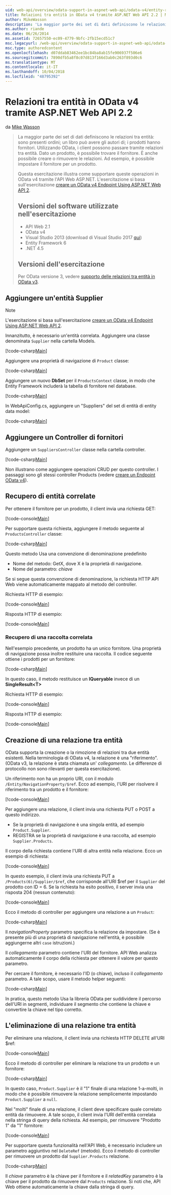 ```yaml
---
uid: web-api/overview/odata-support-in-aspnet-web-api/odata-v4/entity-relations-in-odata-v4
title: Relazioni tra entità in OData v4 tramite ASP.NET Web API 2.2 | Microsoft Docs
author: MikeWasson
description: 'La maggior parte dei set di dati definiscono le relazioni tra entità: sono presenti ordini; un libro può avere gli autori di; i prodotti hanno fornitori. Utilizzo di OData, i client è possono navigare nei...'
ms.author: riande
ms.date: 06/26/2014
ms.assetid: 72657550-ec09-4779-9bfc-2fb15ecd51c7
msc.legacyurl: /web-api/overview/odata-support-in-aspnet-web-api/odata-v4/entity-relations-in-odata-v4
msc.type: authoredcontent
ms.openlocfilehash: d07ddab83462ee1bc84ba8ab15fe906937f506e6
ms.sourcegitcommit: 7890dfb5a8f8c07d813f166d3ab0c263f893d0c6
ms.translationtype: MT
ms.contentlocale: it-IT
ms.lasthandoff: 10/04/2018
ms.locfileid: "48795392"
---
```

<a name="entity-relations-in-odata-v4-using-aspnet-web-api-22"></a>Relazioni tra entità in OData v4 tramite ASP.NET Web API 2.2
====================
da [Mike Wasson](https://github.com/MikeWasson)

> La maggior parte dei set di dati definiscono le relazioni tra entità: sono presenti ordini; un libro può avere gli autori di; i prodotti hanno fornitori. Utilizzando OData, i client possono passare tramite relazioni tra entità. Dato un prodotto, è possibile trovare il fornitore. È anche possibile creare o rimuovere le relazioni. Ad esempio, è possibile impostare il fornitore per un prodotto.
>
> Questa esercitazione illustra come supportare queste operazioni in OData v4 tramite l'API Web ASP.NET. L'esercitazione si basa sull'esercitazione [creare un OData v4 Endpoint Using ASP.NET Web API 2](create-an-odata-v4-endpoint.md).
>
> ## <a name="software-versions-used-in-the-tutorial"></a>Versioni del software utilizzate nell'esercitazione
>
> - API Web 2.1
> - OData v4
> - Visual Studio 2013 (download di Visual Studio 2017 [qui](https://visualstudio.microsoft.com/downloads/?utm_medium=microsoft&utm_source=docs.microsoft.com&utm_campaign=button+cta&utm_content=download+vs2017))
> - Entity Framework 6
> - .NET 4.5
>
> ## <a name="tutorial-versions"></a>Versioni dell'esercitazione
>
> Per OData versione 3, vedere [supporto delle relazioni tra entità in OData v3](https://asp.net/web-api/overview/odata-support-in-aspnet-web-api/odata-v3/working-with-entity-relations).

## <a name="add-a-supplier-entity"></a>Aggiungere un'entità Supplier

> [!NOTE]
> L'esercitazione si basa sull'esercitazione [creare un OData v4 Endpoint Using ASP.NET Web API 2](create-an-odata-v4-endpoint.md).

Innanzitutto, è necessario un'entità correlata. Aggiungere una classe denominata `Supplier` nella cartella Models.

[!code-csharp[Main](entity-relations-in-odata-v4/samples/sample1.cs)]

Aggiungere una proprietà di navigazione di `Product` classe:

[!code-csharp[Main](entity-relations-in-odata-v4/samples/sample2.cs?highlight=13-15)]

Aggiungere un nuovo **DbSet** per il `ProductsContext` classe, in modo che Entity Framework includerà la tabella di fornitore nel database.

[!code-csharp[Main](entity-relations-in-odata-v4/samples/sample3.cs?highlight=10)]

In WebApiConfig.cs, aggiungere un &quot;Suppliers&quot; del set di entità di entity data model:

[!code-csharp[Main](entity-relations-in-odata-v4/samples/sample4.cs?highlight=6)]

## <a name="add-a-suppliers-controller"></a>Aggiungere un Controller di fornitori

Aggiungere un `SuppliersController` classe nella cartella controller.

[!code-csharp[Main](entity-relations-in-odata-v4/samples/sample5.cs)]

Non illustrano come aggiungere operazioni CRUD per questo controller. I passaggi sono gli stessi controller Products (vedere [creare un Endpoint OData v4](create-an-odata-v4-endpoint.md)).

## <a name="getting-related-entities"></a>Recupero di entità correlate

Per ottenere il fornitore per un prodotto, il client invia una richiesta GET:

[!code-console[Main](entity-relations-in-odata-v4/samples/sample6.cmd)]

Per supportare questa richiesta, aggiungere il metodo seguente al `ProductsController` classe:

[!code-csharp[Main](entity-relations-in-odata-v4/samples/sample7.cs)]

Questo metodo Usa una convenzione di denominazione predefinito

- Nome del metodo: GetX, dove X è la proprietà di navigazione.
- Nome del parametro: *chiave*

Se si segue questa convenzione di denominazione, la richiesta HTTP API Web viene automaticamente mappato al metodo del controller.

Richiesta HTTP di esempio:

[!code-console[Main](entity-relations-in-odata-v4/samples/sample8.cmd)]

Risposta HTTP di esempio:

[!code-console[Main](entity-relations-in-odata-v4/samples/sample9.cmd)]

### <a name="getting-a-related-collection"></a>Recupero di una raccolta correlata

Nell'esempio precedente, un prodotto ha un unico fornitore. Una proprietà di navigazione possa inoltre restituire una raccolta. Il codice seguente ottiene i prodotti per un fornitore:

[!code-csharp[Main](entity-relations-in-odata-v4/samples/sample10.cs)]

In questo caso, il metodo restituisce un **IQueryable** invece di un **SingleResult&lt;T&gt;**

Richiesta HTTP di esempio:

[!code-console[Main](entity-relations-in-odata-v4/samples/sample11.cmd)]

Risposta HTTP di esempio:

[!code-console[Main](entity-relations-in-odata-v4/samples/sample12.cmd)]

## <a name="creating-a-relationship-between-entities"></a>Creazione di una relazione tra entità

OData supporta la creazione o la rimozione di relazioni tra due entità esistenti. Nella terminologia di OData v4, la relazione è una &quot;riferimento&quot;. (OData v3, la relazione è stata chiamata un' *collegamento*. Le differenze di protocollo non sono rilevanti per questa esercitazione).

Un riferimento non ha un proprio URI, con il modulo `/Entity/NavigationProperty/$ref`. Ecco ad esempio, l'URI per risolvere il riferimento tra un prodotto e il fornitore:

[!code-console[Main](entity-relations-in-odata-v4/samples/sample13.cmd)]

Per aggiungere una relazione, il client invia una richiesta PUT o POST a questo indirizzo.

- Se la proprietà di navigazione è una singola entità, ad esempio `Product.Supplier`.
- REGISTRA se la proprietà di navigazione è una raccolta, ad esempio `Supplier.Products`.

Il corpo della richiesta contiene l'URI di altra entità nella relazione. Ecco un esempio di richiesta:

[!code-console[Main](entity-relations-in-odata-v4/samples/sample14.cmd)]

In questo esempio, il client invia una richiesta PUT a `/Products(6)/Supplier/$ref`, che corrisponde all'URI $ref per il `Supplier` del prodotto con ID = 6. Se la richiesta ha esito positivo, il server invia una risposta 204 (nessun contenuto):

[!code-console[Main](entity-relations-in-odata-v4/samples/sample15.cmd)]

Ecco il metodo di controller per aggiungere una relazione a un `Product`:

[!code-csharp[Main](entity-relations-in-odata-v4/samples/sample16.cs)]

Il *navigationProperty* parametro specifica la relazione da impostare. (Se è presente più di una proprietà di navigazione nell'entità, è possibile aggiungerne altri `case` istruzioni.)

Il *collegamento* parametro contiene l'URI del fornitore. API Web analizza automaticamente il corpo della richiesta per ottenere il valore per questo parametro.

Per cercare il fornitore, è necessario l'ID (o chiave), incluso il *collegamento* parametro. A tale scopo, usare il metodo helper seguenti:

[!code-csharp[Main](entity-relations-in-odata-v4/samples/sample17.cs)]

In pratica, questo metodo Usa la libreria OData per suddividere il percorso dell'URI in segmenti, individuare il segmento che contiene la chiave e convertire la chiave nel tipo corretto.

## <a name="deleting-a-relationship-between-entities"></a>L'eliminazione di una relazione tra entità

Per eliminare una relazione, il client invia una richiesta HTTP DELETE all'URI $ref:

[!code-console[Main](entity-relations-in-odata-v4/samples/sample18.cmd)]

Ecco il metodo di controller per eliminare la relazione tra un prodotto e un fornitore:

[!code-csharp[Main](entity-relations-in-odata-v4/samples/sample19.cs)]

In questo caso, `Product.Supplier` è il &quot;1&quot; finale di una relazione 1-a-molti, in modo che è possibile rimuovere la relazione semplicemente impostando `Product.Supplier` a `null`.

Nel &quot;molti&quot; finale di una relazione, il client deve specificare quale correlato entità da rimuovere. A tale scopo, il client invia l'URI dell'entità correlata nella stringa di query della richiesta. Ad esempio, per rimuovere "Prodotto 1" da "1" fornitore:

[!code-console[Main](entity-relations-in-odata-v4/samples/sample20.cmd?highlight=1)]

Per supportare questa funzionalità nell'API Web, è necessario includere un parametro aggiuntivo nel `DeleteRef` (metodo). Ecco il metodo di controller per rimuovere un prodotto dal `Supplier.Products` relazione.

[!code-csharp[Main](entity-relations-in-odata-v4/samples/sample21.cs)]

Il *chiave* parametro è la chiave per il fornitore e il *relatedKey* parametro è la chiave per il prodotto da rimuovere dal `Products` relazione. Si noti che, API Web ottiene automaticamente la chiave dalla stringa di query.
